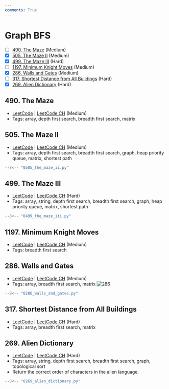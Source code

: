 ```yaml
---
comments: True
---
```


# Graph BFS

- [ ] [490. The Maze](https://leetcode.cn/problems/the-maze/) (Medium)
- [x] [505. The Maze II](https://leetcode.cn/problems/the-maze-ii/) (Medium)
- [x] [499. The Maze III](https://leetcode.cn/problems/the-maze-iii/) (Hard)
- [ ] [1197. Minimum Knight Moves](https://leetcode.cn/problems/minimum-knight-moves/) (Medium)
- [x] [286. Walls and Gates](https://leetcode.cn/problems/walls-and-gates/) (Medium)
- [ ] [317. Shortest Distance from All Buildings](https://leetcode.cn/problems/shortest-distance-from-all-buildings/) (Hard)
- [x] [269. Alien Dictionary](https://leetcode.cn/problems/alien-dictionary/) (Hard)

## 490. The Maze

-   [LeetCode](https://leetcode.com/problems/the-maze/) | [LeetCode CH](https://leetcode.cn/problems/the-maze/) (Medium)
-   Tags: array, depth first search, breadth first search, matrix


## 505. The Maze II

-   [LeetCode](https://leetcode.com/problems/the-maze-ii/) | [LeetCode CH](https://leetcode.cn/problems/the-maze-ii/) (Medium)
-   Tags: array, depth first search, breadth first search, graph, heap priority queue, matrix, shortest path

```python title="505. The Maze II"
--8<-- "0505_the_maze_ii.py"
```

## 499. The Maze III

-   [LeetCode](https://leetcode.com/problems/the-maze-iii/) | [LeetCode CH](https://leetcode.cn/problems/the-maze-iii/) (Hard)
-   Tags: array, string, depth first search, breadth first search, graph, heap priority queue, matrix, shortest path

```python title="499. The Maze III"
--8<-- "0499_the_maze_iii.py"
```

## 1197. Minimum Knight Moves

-   [LeetCode](https://leetcode.com/problems/minimum-knight-moves/) | [LeetCode CH](https://leetcode.cn/problems/minimum-knight-moves/) (Medium)
-   Tags: breadth first search


## 286. Walls and Gates

-   [LeetCode](https://leetcode.com/problems/walls-and-gates/) | [LeetCode CH](https://leetcode.cn/problems/walls-and-gates/) (Medium)
-   Tags: array, breadth first search, matrix
![286](https://assets.leetcode.com/uploads/2021/01/03/grid.jpg)

```python title="286. Walls and Gates"
--8<-- "0286_walls_and_gates.py"
```

## 317. Shortest Distance from All Buildings

-   [LeetCode](https://leetcode.com/problems/shortest-distance-from-all-buildings/) | [LeetCode CH](https://leetcode.cn/problems/shortest-distance-from-all-buildings/) (Hard)
-   Tags: array, breadth first search, matrix


## 269. Alien Dictionary

-   [LeetCode](https://leetcode.com/problems/alien-dictionary/) | [LeetCode CH](https://leetcode.cn/problems/alien-dictionary/) (Hard)
-   Tags: array, string, depth first search, breadth first search, graph, topological sort
-   Return the correct order of characters in the alien language.

```python title="269. Alien Dictionary"
--8<-- "0269_alien_dictionary.py"
```
